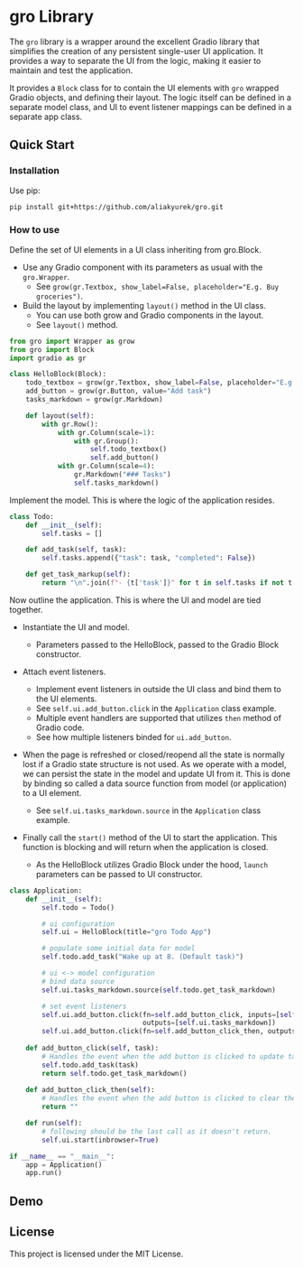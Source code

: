 # gro Library

The `gro` library is a wrapper around the excellent Gradio library that simplifies the creation of any persistent single-user UI application. It provides a way to separate the UI from the logic, making it easier to maintain and test the application.  

It provides a `Block` class for to contain the UI elements with `gro` wrapped Gradio objects, and defining their layout. The logic itself can be defined in a separate model class, and UI to event listener mappings can be defined in a separate app class.

## Quick Start
### Installation
Use pip:

```bash
pip install git+https://github.com/aliakyurek/gro.git
```

### How to use

Define the set of UI elements in a UI class inheriting from gro.Block.
* Use any Gradio component with its parameters as usual with the `gro.Wrapper`.
  * See `grow(gr.Textbox, show_label=False, placeholder="E.g. Buy groceries")`.
* Build the layout by implementing `layout()` method in the UI class.
  * You can use both grow and Gradio components in the layout.
  * See `layout()` method.

```python
from gro import Wrapper as grow
from gro import Block
import gradio as gr

class HelloBlock(Block):
    todo_textbox = grow(gr.Textbox, show_label=False, placeholder="E.g. Buy groceries")
    add_button = grow(gr.Button, value="Add task")
    tasks_markdown = grow(gr.Markdown)

    def layout(self):
        with gr.Row():
            with gr.Column(scale=1):
                with gr.Group():
                    self.todo_textbox()
                    self.add_button()
            with gr.Column(scale=4):
                gr.Markdown("### Tasks")
                self.tasks_markdown()
```

Implement the model. This is where the logic of the application resides.

```python
class Todo:
    def __init__(self):
        self.tasks = []

    def add_task(self, task):
        self.tasks.append({"task": task, "completed": False})

    def get_task_markup(self):
        return "\n".join(f"- {t['task']}" for t in self.tasks if not t["completed"])
```

Now outline the application. This is where the UI and model are tied together.
* Instantiate the UI and model.
  * Parameters passed to the HelloBlock, passed to the Gradio Block constructor.
  
* Attach event listeners.
  * Implement event listeners in outside the UI class and bind them to the UI elements.
  * See `self.ui.add_button.click` in the `Application` class example.
  * Multiple event handlers are supported that utilizes `then` method of Gradio code.
  * See how multiple listeners binded for `ui.add_button`.
  
* When the page is refreshed or closed/reopend all the state is normally lost if a Gradio state structure is not used. As we operate with a model, we can persist the state in the model and update UI from it. This is done by binding so called a data source function from model (or application) to a UI element.
  * See `self.ui.tasks_markdown.source` in the `Application` class example.

* Finally call the `start()` method of the UI to start the application. This function is blocking and will return when the application is closed.
  * As the HelloBlock utilizes Gradio Block under the hood, `launch` parameters can be passed to UI constructor.

```python
class Application:
    def __init__(self):
        self.todo = Todo()

        # ui configuration
        self.ui = HelloBlock(title="gro Todo App")

        # populate some initial data for model
        self.todo.add_task("Wake up at 8. (Default task)")

        # ui <-> model configuration
        # bind data source
        self.ui.tasks_markdown.source(self.todo.get_task_markdown)

        # set event listeners
        self.ui.add_button.click(fn=self.add_button_click, inputs=[self.ui.todo_textbox],
                                 outputs=[self.ui.tasks_markdown])
        self.ui.add_button.click(fn=self.add_button_click_then, outputs=[self.ui.todo_textbox], show_progress="hidden")
        
    def add_button_click(self, task):
        # Handles the event when the add button is clicked to update tasks_markdown.
        self.todo.add_task(task)
        return self.todo.get_task_markdown()
    
    def add_button_click_then(self):
        # Handles the event when the add button is clicked to clear the todo_textbox.
        return ""

    def run(self):
        # following should be the last call as it doesn't return.
        self.ui.start(inbrowser=True)

if __name__ == "__main__":
    app = Application()
    app.run()
```

## Demo


## License

This project is licensed under the MIT License.